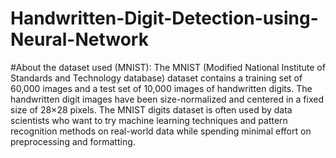 # Handwritten-Digit-Detection-using-Neural-Network

#About the dataset used (MNIST):
The MNIST (Modified National Institute of Standards and Technology database) dataset contains a training set of 60,000 images and a test set of 10,000 images of handwritten digits. The handwritten digit images have been size-normalized and centered in a fixed size of 28×28 pixels. The MNIST digits dataset is often used by data scientists who want to try machine learning techniques and pattern recognition methods on real-world data while spending minimal effort on preprocessing and formatting.
